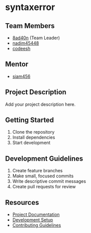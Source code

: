 # syntaxerror

## Team Members
- [8ad40n](https://github.com/8ad40n) (Team Leader)
- [nadim45448](https://github.com/nadim45448)
- [codeesh](https://github.com/codeesh)

## Mentor
- [siam456](https://github.com/Siam456)


## Project Description
Add your project description here.

## Getting Started
1. Clone the repository
2. Install dependencies
3. Start development

## Development Guidelines
1. Create feature branches
2. Make small, focused commits
3. Write descriptive commit messages
4. Create pull requests for review

## Resources
- [Project Documentation](docs/)
- [Development Setup](docs/setup.md)
- [Contributing Guidelines](CONTRIBUTING.md)
